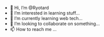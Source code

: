 - 👋 Hi, I’m @Ryotard
- 👀 I’m interested in learning stuff...
- 🌱 I’m currently learning web tech...
- 💞️ I’m looking to collaborate on something...
- 📫 How to reach me ...

<!---
Ryotard/Ryotard is a ✨ special ✨ repository because its `README.md` (this file) appears on your GitHub profile.
You can click the Preview link to take a look at your changes.
--->
